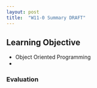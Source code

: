 ```yaml
---
layout: post
title:  "W11-0 Summary DRAFT"
---
```


## Learning Objective
- Object Oriented Programming 
- 
### Evaluation 
